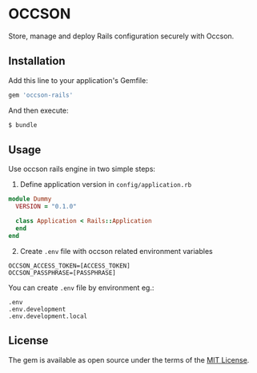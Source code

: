 # OCCSON

Store, manage and deploy Rails configuration securely with Occson.

## Installation
Add this line to your application's Gemfile:

```ruby
gem 'occson-rails'
```

And then execute:
```bash
$ bundle
```

## Usage
Use occson rails engine in two simple steps:

1. Define application version in `config/application.rb`

```ruby
module Dummy
  VERSION = "0.1.0"

  class Application < Rails::Application
  end
end
```

2. Create `.env` file with occson related environment variables

```
OCCSON_ACCESS_TOKEN=[ACCESS_TOKEN]
OCCSON_PASSPHRASE=[PASSPHRASE]
```

You can create `.env` file by environment eg.:

```
.env
.env.development
.env.development.local
```

## License
The gem is available as open source under the terms of the [MIT License](https://opensource.org/licenses/MIT).
